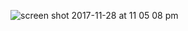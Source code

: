 ![screen shot 2017-11-28 at 11 05 08 pm](https://user-images.githubusercontent.com/6153182/33357553-be87d388-d490-11e7-92a6-38be72911018.png)

